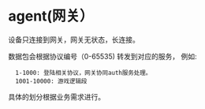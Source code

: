 # agent(网关）
设备只连接到网关，网关无状态，长连接。 

数据包会根据协议编号（0-65535) 转发到对应的服务， 例如:      

      1-1000: 登陆相关协议，网关协同auth服务处理。
      1001-10000: 游戏逻辑段
      
具体的划分根据业务需求进行。
